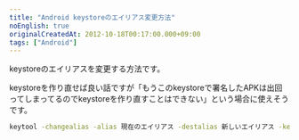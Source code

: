 ```yaml
---
title: "Android keystoreのエイリアス変更方法"
noEnglish: true
originalCreatedAt: 2012-10-18T00:17:00.000+09:00
tags: ["Android"]
---
```

keystoreのエイリアスを変更する方法です。
<!--more-->
keystoreを作り直せば良い話ですが「もうこのkeystoreで署名したAPKは出回ってしまってるのでkeystoreを作り直すことはできない」という場合に使えそうです。

```sh
keytool -changealias -alias 現在のエイリアス -destalias 新しいエイリアス -keystore keystoreファイル名 -storepass パスワード
```
